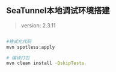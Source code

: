 ## SeaTunnel本地调试环境搭建        

>version: 2.3.11 

```bash

#格式化代码 
mvn spotless:apply   

# 编译打包  
mvn clean install -DskipTests  
```
